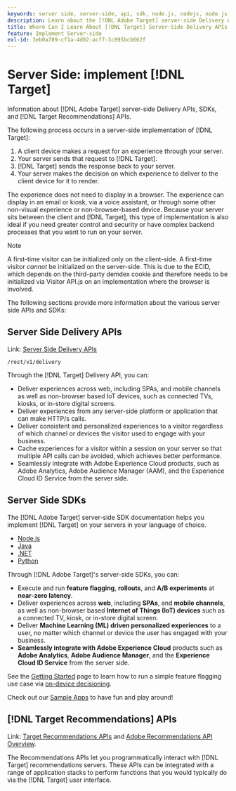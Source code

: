 ```yaml
---
keywords: server side, server-side, api, sdk, node.js, nodejs, node js, recommendations api, api, apis, server side1
description: Learn about the [!DNL Adobe Target] server-side Delivery APIs, SDKs, and [!DNL Target Recommendations] APIs.
title: Where Can I Learn About [!DNL Target] Server-Side Delivery APIs and SDKs?
feature: Implement Server-side
exl-id: 3eb0a789-cf1a-4d02-acf7-3c895bcb662f
---
```

# Server Side: implement [!DNL Target]

Information about [!DNL Adobe Target] server-side Delivery APIs, SDKs, and [!DNL Target Recommendations] APIs.

The following process occurs in a server-side implementation of [!DNL Target]:

1. A client device makes a request for an experience through your server.
1. Your server sends that request to [!DNL Target].
1. [!DNL Target] sends the response back to your server.
1. Your server makes the decision on which experience to deliver to the client device for it to render.

The experience does not need to display in a browser. The experience can display in an email or kiosk, via a voice assistant, or through some other non-visual experience or non-browser-based device. Because your server sits between the client and [!DNL Target], this type of implementation is also ideal if you need greater control and security or have complex backend processes that you want to run on your server.

>[!NOTE]
>
>A first-time visitor can be initialized only on the client-side. A first-time visitor *cannot* be initialized on the server-side. This is due to the ECID, which depends on the third-party demdex cookie and therefore needs to be initialized via Visitor API.js on an implementation where the browser is involved.

The following sections provide more information about the various server side APIs and SDKs:

## Server Side Delivery APIs

Link: [Server Side Delivery APIs](/help/dev/implement/delivery-api/overview.md)

`/rest/v1/delivery`

Through the [!DNL Target] Delivery API, you can:

* Deliver experiences across web, including SPAs, and mobile channels as well as non-browser based IoT devices, such as connected TVs, kiosks, or in-store digital screens.
* Deliver experiences from any server-side platform or application that can make HTTP/s calls.
* Deliver consistent and personalized experiences to a visitor regardless of which channel or devices the visitor used to engage with your business.
* Cache experiences for a visitor within a session on your server so that multiple API calls can be avoided, which achieves better performance.
* Seamlessly integrate with Adobe Experience Cloud products, such as Adobe Analytics, Adobe Audience Manager (AAM), and the Experience Cloud ID Service from the server side.

## Server Side SDKs

The [!DNL Adobe Target] server-side SDK documentation helps you implement [!DNL Target] on your servers in your language of choice.

* [Node.js](node-js/overview.md)
* [Java](java/overview.md)
* [.NET](net/overview.md)
* [Python](python/overview.md)

Through [!DNL Adobe Target]'s server-side SDKs, you can:

* Execute and run **feature flagging**, **rollouts**, and **A/B experiments** at **near-zero latency**.
* Deliver experiences across **web**, including **SPAs**, and **mobile channels**, as well as non-browser based **Internet of Things (IoT) devices** such as a connected TV, kiosk, or in-store digital screen.
* Deliver **Machine Learning (ML) driven personalized experiences** to a user, no matter which channel or device the user has engaged with your business.
* **Seamlessly integrate with Adobe Experience Cloud** products such as **Adobe Analytics**, **Adobe Audience Manager**, and the **Experience Cloud ID Service** from the server side.

See the [Getting Started](sdk-guides/getting-started/getting-started.md) page to learn how to run a simple feature flagging use case via [on-device decisioning](sdk-guides/on-device-decisioning/overview.md).

Check out our [Sample Apps](sdk-guides/sample-apps/sample-apps.md) to have fun and play around!

## [!DNL Target Recommendations] APIs

Link: [Target Recommendations APIs](https://developers.adobetarget.com/api/recommendations) and [Adobe Recommendations API Overview](../../before-administer/recs-api/overview.md).

The Recommendations APIs let you programmatically interact with [!DNL Target] recommendations servers. These APIs can be integrated with a range of application stacks to perform functions that you would typically do via the [!DNL Target] user interface.
